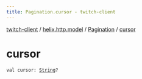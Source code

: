 ```yaml
---
title: Pagination.cursor - twitch-client
---
```


[twitch-client](../../index.html) / [helix.http.model](../index.html) / [Pagination](index.html) / [cursor](./cursor.html)

# cursor

`val cursor: `[`String`](https://kotlinlang.org/api/latest/jvm/stdlib/kotlin/-string/index.html)`?`